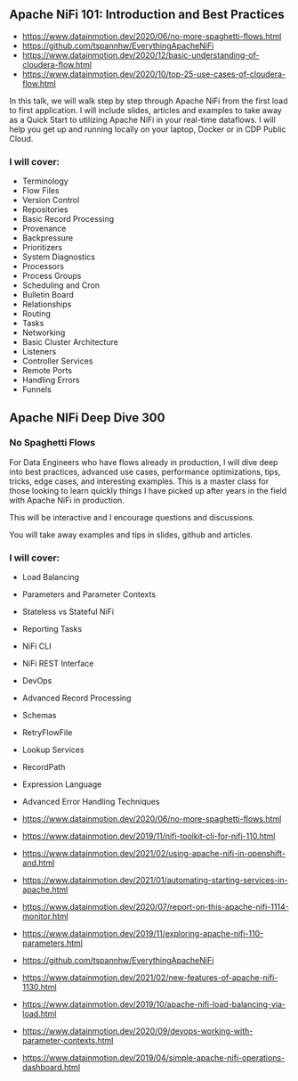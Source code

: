 ## Apache NiFi 101:   Introduction and Best Practices

* https://www.datainmotion.dev/2020/06/no-more-spaghetti-flows.html
* https://github.com/tspannhw/EverythingApacheNiFi
* https://www.datainmotion.dev/2020/12/basic-understanding-of-cloudera-flow.html
* https://www.datainmotion.dev/2020/10/top-25-use-cases-of-cloudera-flow.html

In this talk, we will walk step by step through Apache NiFi from the first load to first application.   I will include slides, articles and examples to take away as a Quick Start to utilizing Apache NiFi in your real-time dataflows.   I will help you get up and running locally on your laptop, Docker or in CDP Public Cloud.

### I will cover:

* Terminology
* Flow Files
* Version Control
* Repositories
* Basic Record Processing
* Provenance
* Backpressure
* Prioritizers
* System Diagnostics
* Processors
* Process Groups
* Scheduling and Cron
* Bulletin Board
* Relationships 
* Routing
* Tasks
* Networking
* Basic Cluster Architecture
* Listeners 
* Controller Services
* Remote Ports
* Handling Errors
* Funnels


## Apache NIFi Deep Dive 300

### No Spaghetti Flows

For Data Engineers who have flows already in production, I will dive deep into best practices, advanced use cases, performance optimizations, tips, tricks, edge cases, and interesting examples.   This is a master class for those looking to learn quickly things I have picked up after years in the field with Apache NiFi in production.

This will be interactive and I encourage questions and discussions.

You will take away examples and tips in slides, github and articles.

### I will cover:

* Load Balancing
* Parameters and Parameter Contexts
* Stateless vs Stateful NiFi
* Reporting Tasks
* NiFi CLI
* NiFi REST Interface
* DevOps
* Advanced Record Processing
* Schemas
* RetryFlowFile
* Lookup Services
* RecordPath
* Expression Language
* Advanced Error Handling Techniques


* https://www.datainmotion.dev/2020/06/no-more-spaghetti-flows.html
* https://www.datainmotion.dev/2019/11/nifi-toolkit-cli-for-nifi-110.html
* https://www.datainmotion.dev/2021/02/using-apache-nifi-in-openshift-and.html
* https://www.datainmotion.dev/2021/01/automating-starting-services-in-apache.html
* https://www.datainmotion.dev/2020/07/report-on-this-apache-nifi-1114-monitor.html
* https://www.datainmotion.dev/2019/11/exploring-apache-nifi-110-parameters.html
* https://github.com/tspannhw/EverythingApacheNiFi
* https://www.datainmotion.dev/2021/02/new-features-of-apache-nifi-1130.html
* https://www.datainmotion.dev/2019/10/apache-nifi-load-balancing-via-load.html
* https://www.datainmotion.dev/2020/09/devops-working-with-parameter-contexts.html
* https://www.datainmotion.dev/2019/04/simple-apache-nifi-operations-dashboard.html


